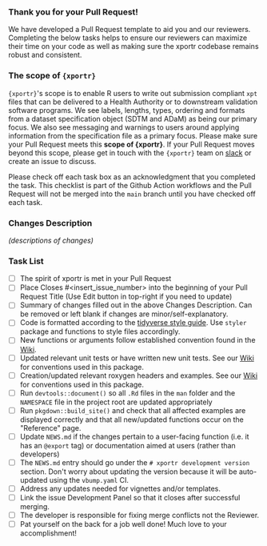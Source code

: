 ### Thank you for your Pull Request!

We have developed a Pull Request template to aid you and our reviewers. Completing the below tasks helps to ensure our reviewers can maximize their time on your code as well as making sure the xportr codebase remains robust and consistent.

### The scope of `{xportr}`

`{xportr}`'s scope is to enable R users to write out submission compliant `xpt` files that can be delivered to a Health Authority or to downstream validation software programs. We see labels, lengths, types, ordering and formats from a dataset specification object (SDTM and ADaM) as being our primary focus. We also see messaging and warnings to users around applying information from the specification file as a primary focus. Please make sure your Pull Request meets this **scope of {xportr}**. If your Pull Request moves beyond this scope, please get in touch with the `{xportr}` team on [slack](https://pharmaverse.slack.com/archives/C030EB2M4GM) or create an issue to discuss.

Please check off each task box as an acknowledgment that you completed the task. This checklist is part of the Github Action workflows and the Pull Request will not be merged into the `main` branch until you have checked off each task.

### Changes Description

_(descriptions of changes)_

### Task List

- [ ] The spirit of xportr is met in your Pull Request
- [ ] Place Closes #<insert_issue_number> into the beginning of your Pull Request Title (Use Edit button in top-right if you need to update)
- [ ] Summary of changes filled out in the above Changes Description. Can be removed or left blank if changes are minor/self-explanatory.
- [ ] Code is formatted according to the [tidyverse style guide](https://style.tidyverse.org/). Use `styler` package and functions to style files accordingly.
- [ ] New functions or arguments follow established convention found in the [Wiki](https://github.com/atorus-research/xportr/wiki/Style-Guide-for-Roxygen-Headers).
- [ ] Updated relevant unit tests or have written new unit tests. See our [Wiki](https://github.com/atorus-research/xportr/wiki/Style-Guide-for-Unit-Tests) for conventions used in this package.
- [ ] Creation/updated relevant roxygen headers and examples. See our [Wiki](https://github.com/atorus-research/xportr/wiki/Style-Guide-for-Roxygen-Headers) for conventions used in this package.
- [ ] Run `devtools::document()` so all `.Rd` files in the `man` folder and the `NAMESPACE` file in the project root are updated appropriately
- [ ] Run `pkgdown::build_site()` and check that all affected examples are displayed correctly and that all new/updated functions occur on the "Reference" page.
- [ ] Update `NEWS.md` if the changes pertain to a user-facing function (i.e. it has an `@export` tag) or documentation aimed at users (rather than developers)
- [ ] The `NEWS.md` entry should go under the `# xportr development version` section. Don't worry about updating the version because it will be auto-updated using the `vbump.yaml` CI.
- [ ] Address any updates needed for vignettes and/or templates.
- [ ] Link the issue Development Panel so that it closes after successful merging.
- [ ] The developer is responsible for fixing merge conflicts not the Reviewer.
- [ ] Pat yourself on the back for a job well done! Much love to your accomplishment!
